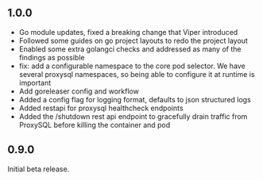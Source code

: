 ## 1.0.0

- Go module updates, fixed a breaking change that Viper introduced
- Followed some guides on go project layouts to redo the project layout
- Enabled some extra golangci checks and addressed as many of the findings as possible
- fix: add a configurable namespace to the core pod selector. We have several proxysql namespaces, 
  so being able to configure it at runtime is important
- Add goreleaser config and workflow
- Added a config flag for logging format, defaults to json structured logs
- Added restapi for proxysql healthcheck endpoints
- Added the /shutdown rest api endpoint to gracefully drain traffic from ProxySQL before killing the container and pod

## 0.9.0

Initial beta release.